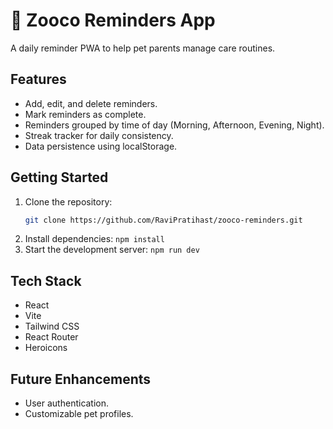 # 🐾 Zooco Reminders App

A daily reminder PWA to help pet parents manage care routines.

## Features

- Add, edit, and delete reminders.
- Mark reminders as complete.
- Reminders grouped by time of day (Morning, Afternoon, Evening, Night).
- Streak tracker for daily consistency.
- Data persistence using localStorage.

## Getting Started

1. Clone the repository:
   ```bash
   git clone https://github.com/RaviPratihast/zooco-reminders.git
   ```
2. Install dependencies: `npm install` 
3. Start the development server: `npm run dev` 

## Tech Stack

- React
- Vite
- Tailwind CSS
- React Router
- Heroicons 

## Future Enhancements

- User authentication.
- Customizable pet profiles.

